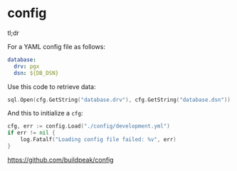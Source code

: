# config

tl;dr

For a YAML config file as follows:

```YAML
database:
  drv: pgx
  dsn: ${DB_DSN}
```

Use this code to retrieve data:

```Go
sql.Open(cfg.GetString("database.drv"), cfg.GetString("database.dsn"))
```

And this to initialize a `cfg`:

```Go
cfg, err := config.Load("./config/development.yml")
if err != nil {
	log.Fatalf("Loading config file failed: %v", err)
}
```


https://github.com/buildpeak/config
